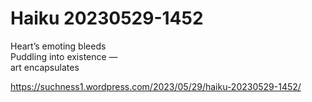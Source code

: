 # Haiku 20230529-1452  
>   
Heart’s emoting bleeds  
Puddling into existence —   
art encapsulates  
  
https://suchness1.wordpress.com/2023/05/29/haiku-20230529-1452/